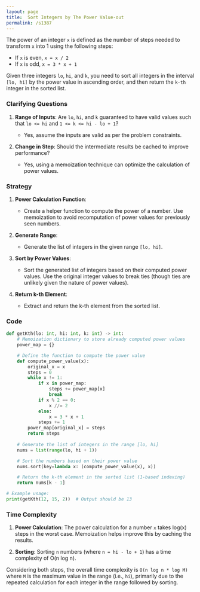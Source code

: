 ```yaml
---
layout: page
title:  Sort Integers by The Power Value-out
permalink: /s1387
---
```


The power of an integer `x` is defined as the number of steps needed to transform `x` into 1 using the following steps:
- If `x` is even, `x = x / 2`
- If `x` is odd, `x = 3 * x + 1`

Given three integers `lo`, `hi`, and `k`, you need to sort all integers in the interval `[lo, hi]` by the power value in ascending order, and then return the `k-th` integer in the sorted list.

### Clarifying Questions

1. **Range of Inputs**: Are `lo`, `hi`, and `k` guaranteed to have valid values such that `lo <= hi` and `1 <= k <= hi - lo + 1`?
   - Yes, assume the inputs are valid as per the problem constraints.

2. **Change in Step**: Should the intermediate results be cached to improve performance?
   - Yes, using a memoization technique can optimize the calculation of power values.

### Strategy

1. **Power Calculation Function**:
   - Create a helper function to compute the power of a number. Use memoization to avoid recomputation of power values for previously seen numbers.

2. **Generate Range**:
   - Generate the list of integers in the given range `[lo, hi]`.

3. **Sort by Power Values**:
   - Sort the generated list of integers based on their computed power values. Use the original integer values to break ties (though ties are unlikely given the nature of power values).

4. **Return k-th Element**:
   - Extract and return the k-th element from the sorted list.

### Code

```python
def getKth(lo: int, hi: int, k: int) -> int:
    # Memoization dictionary to store already computed power values
    power_map = {}

    # Define the function to compute the power value
    def compute_power_value(x):
        original_x = x
        steps = 0
        while x != 1:
            if x in power_map:
                steps += power_map[x]
                break
            if x % 2 == 0:
                x //= 2
            else:
                x = 3 * x + 1
            steps += 1
        power_map[original_x] = steps
        return steps
    
    # Generate the list of integers in the range [lo, hi]
    nums = list(range(lo, hi + 1))

    # Sort the numbers based on their power value
    nums.sort(key=lambda x: (compute_power_value(x), x))

    # Return the k-th element in the sorted list (1-based indexing)
    return nums[k - 1]

# Example usage:
print(getKth(12, 15, 2))  # Output should be 13
```

### Time Complexity

1. **Power Calculation**: The power calculation for a number `x` takes log(x) steps in the worst case. Memoization helps improve this by caching the results.

2. **Sorting**: Sorting `n` numbers (where `n = hi - lo + 1`) has a time complexity of O(n log n).

Considering both steps, the overall time complexity is `O(n log n * log M)` where `M` is the maximum value in the range (i.e., `hi`), primarily due to the repeated calculation for each integer in the range followed by sorting.
